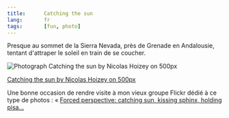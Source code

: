 ```yaml
--- 
title:      Catching the sun 
lang:       fr 
tags:       [fun, photo]
---
```


Presque au sommet de la Sierra Nevada, près de Grenade en Andalousie, tentant d'attraper le soleil en train de se coucher.

<div class="pixels-photo">
  <p><img src="https://drscdn.500px.org/photo/32889279/m%3D900/2f2c474989c98415e41b1b9291926fd2" alt="Photograph Catching the sun by Nicolas Hoizey on 500px"></p>
  <a href="https://500px.com/photo/32889279/catching-the-sun-by-nicolas-hoizey">Catching the sun by Nicolas Hoizey on 500px</a>
</div>
<script type="text/javascript" src="https://500px.com/embed.js"></script>

Une bonne occasion de rendre visite à mon vieux groupe Flickr dédié à ce type de photos : « [Forced perspective: catching sun, kissing sphinx, holding pisa...](http://www.flickr.com/groups/catching_sun/)
